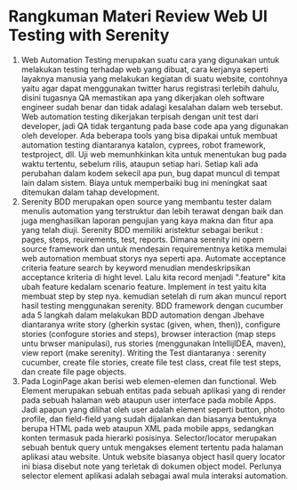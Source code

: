 # Rangkuman Materi Review Web UI Testing with Serenity

1. Web Automation Testing merupakan suatu cara yang digunakan untuk melakukan testing terhadap web yang dibuat, cara kerjanya seperti layaknya manusia yang melakukan kegiatan di suatu website, contohnya yaitu agar dapat menggunakan twitter harus registrasi terlebih dahulu, disini tugasnya QA memastikan apa yang dikerjakan oleh software engineer sudah benar dan tidak adalagi kesalahan dalam web tersebut. Web automation testing dikerjakan terpisah dengan unit test dari developer, jadi QA tidak tergantung pada base code apa yang digunakan oleh developer. Ada beberapa tools yang bisa dipakai untuk membuat automation testing diantaranya katalon, cyprees, robot framework, testproject, dll. Uji web memunhkinkan kita untuk menentukan bug pada waktu tertentu, sebelum rilis, ataupun setiap hari. Setiap kali ada perubahan dalam kodem sekecil apa pun, bug dapat muncul di tempat lain dalam sistem. Biaya untuk memperbaiki bug ini meningkat saat ditemukan dalam tahap development.
2. Serenity BDD merupakan open source yang membantu tester dalam menulis automation yang terstruktur dan lebih terawat dengan baik dan juga menghasilkan laporan pengujian yang kaya makna dan fitur apa yang telah diuji. Serenity BDD memiliki aristektur sebagai berikut : pages, steps, reuirements, test, reports. Dimana serenity ini opern source framework dan untuk mendesain requirementnya ketika memulai web automation membuat storys nya seperti apa. Automate acceptance criteria feature search by keyword menudian mendeskripsikan acceptance kriteria di hight level. Lalu kita record menjadi ".feature" kita ubah feature kedalam scenario feature. Implement in test yaitu kita membuat step by step nya. kemudian setelah di rum akan muncul report hasil testing menggunakan serenity. BDD framework dengan cucumber ada 5 langkah dalam melakukan BDD automation dengan Jbehave diantaranya write story (gherkin systac (given, when, then)), configure stories (confogure stories and steps), browser interaction (map steps untu brwser manipulasi), rus stories (menggunakan IntellijIDEA, maven), view report (make serenity). Writing the Test diantaranya : serenity cucumber, create file stories, create file test class, creat file test steps, dan create file page objects. 
3. Pada LoginPage akan berisi web elemen-elemen dan functional. Web Element merupakan sebuah entitas pada sebuah aplikasi yang di render pada sebuah halaman web ataupun user interface pada mobile Apps. Jadi apapun yang dilihat oleh user adalah element seperti button, photo profile, dan field-field yang sudah dijalankan dan biasanya bentuknya berupa HTML pada web ataupun XML pada mobile apps, sedangkan konten termasuk pada hierarki posisinya. Selector/locator merupakan sebuah bentuk query untuk mengakses element tertentu pada halaman aplikasi atau website. Untuk website biasanya object hasil query locator ini biasa disebut note yang terletak di dokumen object model. Perlunya selector element aplikasi adalah sebagai awal mula interaksi automation.